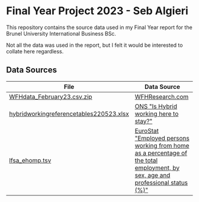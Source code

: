 # Final Year Project 2023 - Seb Algieri

This repository contains the source data used in my Final Year report for the Brunel University International Business BSc.

Not all the data was used in the report, but I felt it would be interested to collate here regardless. 

## Data Sources

| File  | Data Source |
| ------------- | ------------- |
| [WFHdata_February23.csv.zip](data/WFHdata_February23.csv.zip) | [WFHResearch.com](https://wfhresearch.com/data/) |
| [hybridworkingreferencetables220523.xlsx](data/hybridworkingreferencetables220523.xlsx) | [ONS "Is Hybrid working here to stay?"](https://www.ons.gov.uk/employmentandlabourmarket/peopleinwork/employmentandemployeetypes/articles/ishybridworkingheretostay/2022-05-23)|
| [lfsa_ehomp.tsv](data/lfsa_ehomp.tsv) |[EuroStat "Employed persons working from home as a percentage of the total employment, by sex, age and professional status (%)"](https://ec.europa.eu/eurostat/databrowser/view/LFSA_EHOMP/default/table?lang=en) |
